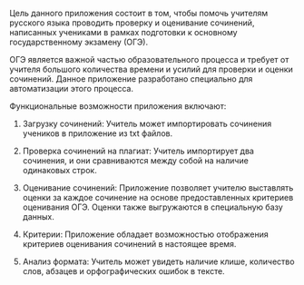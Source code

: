 Цель данного приложения состоит в том, чтобы помочь учителям русского языка проводить проверку и оценивание сочинений, написанных учениками в рамках подготовки к основному государственному экзамену (ОГЭ).

ОГЭ является важной частью образовательного процесса и требует от учителя большого количества времени и усилий для проверки и оценки сочинений. Данное приложение разработано специально для автоматизации этого процесса.

Функциональные возможности приложения включают:

1. Загрузку сочинений: Учитель может импортировать сочинения учеников в приложение из txt файлов.

2. Проверка сочинений на плагиат: Учитель импортирует два сочинения, и они сравниваются между собой на наличие одинаковых строк.

3. Оценивание сочинений: Приложение позволяет учителю выставлять оценки за каждое сочинение на основе предоставленных критериев оценивания ОГЭ. Оценки также выгружаются в специальную базу данных.

4. Критерии: Приложение обладает возможностью отображения критериев оценивания сочинений в настоящее время.

5. Анализ формата: Учитель может увидеть наличие клише, количество слов, абзацев и орфографических ошибок в тексте.
